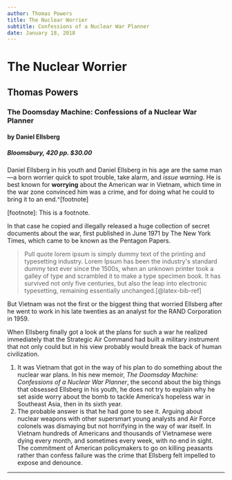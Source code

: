 ```yaml
---
author: Thomas Powers
title: The Nuclear Worrier
subtitle: Confessions of a Nuclear War Planner
date: January 18, 2018
---
```



# The Nuclear Worrier
## Thomas Powers

### The Doomsday Machine: Confessions of a Nuclear War Planner
#### by Daniel Ellsberg
##### Bloomsbury, 420 pp. $30.00

Daniel Ellsberg in his youth and Daniel Ellsberg in his age are the same man—a born worrier quick to spot trouble, take alarm, and *issue warning*. He is best known for **worrying** about the American war in Vietnam, which time in the war zone convinced him was a crime, and for doing what he could to bring it to an end.^[footnote]

[footnote]: This is a footnote.

In that case he copied and illegally released a huge collection of secret documents about the war, first published in June 1971 by The New York Times, which came to be known as the Pentagon Papers.

> Pull quote lorem ipsum is simply dummy text of the printing and typesetting industry. Lorem Ipsum has been the industry's standard dummy text ever since the 1500s, when an unknown printer took a galley of type and scrambled it to make a type specimen book. It has survived not only five centuries, but also the leap into electronic typesetting, remaining essentially unchanged.[@latex-bib-ref]

But Vietnam was not the first or the biggest thing that worried Ellsberg after he went to work in his late twenties as an analyst for the RAND Corporation in 1959. 

<!-- His first and biggest worry was the American effort to defend itself with nuclear weapons.  -->

When Ellsberg finally got a look at the plans for such a war he realized immediately that the Strategic Air Command had built a military instrument that not only could but in his view probably would break the back of human civilization.

1. It was Vietnam that got in the way of his plan to do something about the nuclear war plans. In his new memoir, _The Doomsday Machine: Confessions of a Nuclear War Planner_, the second about the big things that obsessed Ellsberg in his youth, he does not try to explain why he set aside worry about the bomb to tackle America’s hopeless war in Southeast Asia, then in its sixth year. 
2. The probable answer is that he had gone to see it. Arguing about nuclear weapons with other supersmart young analysts and Air Force colonels was dismaying but not horrifying in the way of war itself. In Vietnam hundreds of Americans and thousands of Vietnamese were dying every month, and sometimes every week, with no end in sight. The commitment of American policymakers to go on killing peasants rather than confess failure was the crime that Ellsberg felt impelled to expose and denounce.

---------------------------------



